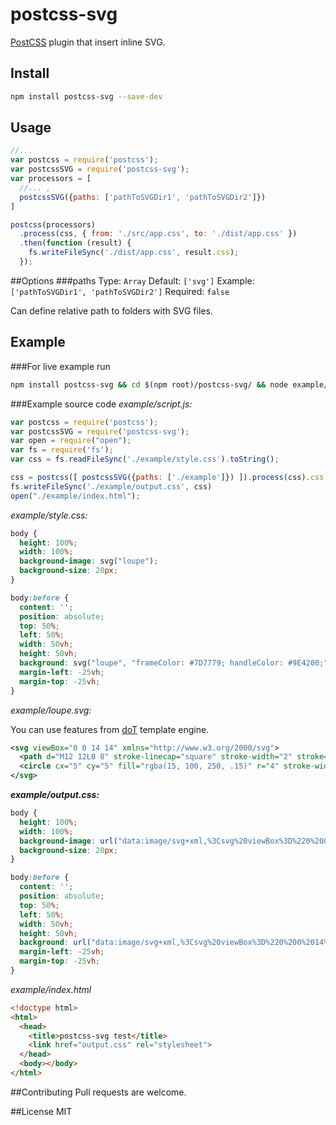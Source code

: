 # postcss-svg
[PostCSS](https://github.com/postcss/postcss) plugin that insert inline SVG.

## Install
```bash
npm install postcss-svg --save-dev
```
## Usage
```javascript
//...
var postcss = require('postcss');
var postcssSVG = require('postcss-svg');
var processors = [
  //... ,
  postcssSVG({paths: ['pathToSVGDir1', 'pathToSVGDir2']})
]

postcss(processors)
  .process(css, { from: './src/app.css', to: './dist/app.css' })
  .then(function (result) {
    fs.writeFileSync('./dist/app.css', result.css);
  });
```
##Options
###paths
Type: `Array` Default: `['svg']` Example: `['pathToSVGDir1', 'pathToSVGDir2']` Required: `false`

Can define relative path to folders with SVG files.
## Example
###For live example run

```bash
npm install postcss-svg && cd $(npm root)/postcss-svg/ && node example/script.js
```
###Example source code
*example/script.js:*

```javascript
var postcss = require('postcss');
var postcssSVG = require('postcss-svg');
var open = require("open");
var fs = require('fs');
var css = fs.readFileSync('./example/style.css').toString();

css = postcss([ postcssSVG({paths: ['./example']}) ]).process(css).css
fs.writeFileSync('./example/output.css', css)
open("./example/index.html");
```

*example/style.css:*

```css
body {
  height: 100%;
  width: 100%;
  background-image: svg("loupe");
  background-size: 20px;
}

body:before {
  content: '';
  position: absolute;
  top: 50%;
  left: 50%;
  width: 50vh;
  height: 50vh;
  background: svg("loupe", "frameColor: #7D7779; handleColor: #9E4200;") no-repeat;
  margin-left: -25vh;
  margin-top: -25vh;
}

```

*example/loupe.svg:*

You can use features from [doT](http://olado.github.io/doT/) template engine.

```xml
<svg viewBox="0 0 14 14" xmlns="http://www.w3.org/2000/svg">
  <path d="M12 12L8 8" stroke-linecap="square" stroke-width="2" stroke="{{=it.handleColor || '#000000'}}"/>
  <circle cx="5" cy="5" fill="rgba(15, 100, 250, .15)" r="4" stroke-width="2" stroke="{{=it.frameColor || '#000000'}}"/>
</svg>


```

***example/output.css:***

```css
body {
  height: 100%;
  width: 100%;
  background-image: url("data:image/svg+xml,%3Csvg%20viewBox%3D%220%200%2014%2014%22%20xmlns%3D%22http%3A%2F%2Fwww.w3.org%2F2000%2Fsvg%22%3E%20%3Cpath%20d%3D%22M12%2012L8%208%22%20stroke-linecap%3D%22square%22%20stroke-width%3D%222%22%20stroke%3D%22%23000000%22%2F%3E%20%3Ccircle%20cx%3D%225%22%20cy%3D%225%22%20fill%3D%22rgba(15%2C%20100%2C%20250%2C%20.15)%22%20r%3D%224%22%20stroke-width%3D%222%22%20stroke%3D%22%23000000%22%2F%3E%3C%2Fsvg%3E");
  background-size: 20px;
}

body:before {
  content: '';
  position: absolute;
  top: 50%;
  left: 50%;
  width: 50vh;
  height: 50vh;
  background: url("data:image/svg+xml,%3Csvg%20viewBox%3D%220%200%2014%2014%22%20xmlns%3D%22http%3A%2F%2Fwww.w3.org%2F2000%2Fsvg%22%3E%20%3Cpath%20d%3D%22M12%2012L8%208%22%20stroke-linecap%3D%22square%22%20stroke-width%3D%222%22%20stroke%3D%22%239E4200%22%2F%3E%20%3Ccircle%20cx%3D%225%22%20cy%3D%225%22%20fill%3D%22rgba(15%2C%20100%2C%20250%2C%20.15)%22%20r%3D%224%22%20stroke-width%3D%222%22%20stroke%3D%22%237D7779%22%2F%3E%3C%2Fsvg%3E") no-repeat;
  margin-left: -25vh;
  margin-top: -25vh;
}

```

*example/index.html*

```html
<!doctype html>
<html>
  <head>
    <title>postcss-svg test</title>
    <link href="output.css" rel="stylesheet">
  </head>
  <body></body>
</html>
```

##Contributing
Pull requests are welcome.

##License
MIT
